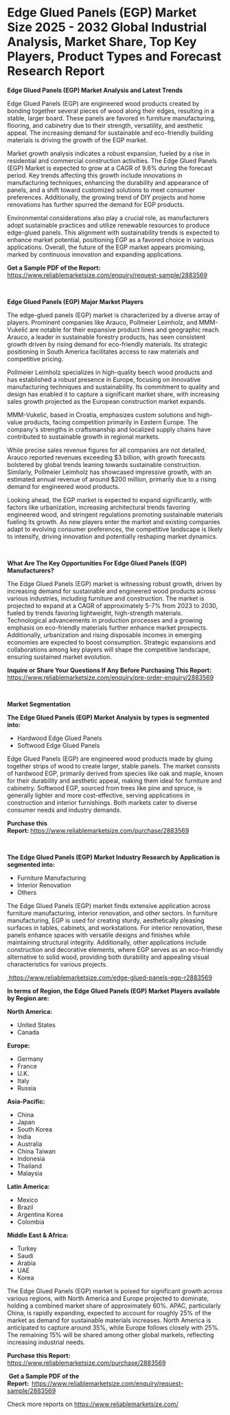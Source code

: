 <p><h1>Edge Glued Panels (EGP) Market Size 2025 - 2032 Global Industrial Analysis, Market Share, Top Key Players, Product Types and Forecast Research Report</h1></p><p><strong>Edge Glued Panels (EGP) Market Analysis and Latest Trends</strong></p>
<p><p>Edge Glued Panels (EGP) are engineered wood products created by bonding together several pieces of wood along their edges, resulting in a stable, larger board. These panels are favored in furniture manufacturing, flooring, and cabinetry due to their strength, versatility, and aesthetic appeal. The increasing demand for sustainable and eco-friendly building materials is driving the growth of the EGP market.</p><p>Market growth analysis indicates a robust expansion, fueled by a rise in residential and commercial construction activities. The Edge Glued Panels (EGP) Market is expected to grow at a CAGR of 9.6% during the forecast period. Key trends affecting this growth include innovations in manufacturing techniques, enhancing the durability and appearance of panels, and a shift toward customized solutions to meet consumer preferences. Additionally, the growing trend of DIY projects and home renovations has further spurred the demand for EGP products.</p><p>Environmental considerations also play a crucial role, as manufacturers adopt sustainable practices and utilize renewable resources to produce edge-glued panels. This alignment with sustainability trends is expected to enhance market potential, positioning EGP as a favored choice in various applications. Overall, the future of the EGP market appears promising, marked by continuous innovation and expanding applications.</p></p>
<p><strong>Get a Sample PDF of the Report:&nbsp;</strong> <a href="https://www.reliablemarketsize.com/enquiry/request-sample/2883569?utm_campaign=3226&utm_medium=2&utm_source=Github&utm_content=ia&utm_term=13032025&utm_id=edge-glued-panels-egp">https://www.reliablemarketsize.com/enquiry/request-sample/2883569</a></p>
<p>&nbsp;</p>
<p><strong>Edge Glued Panels (EGP) Major Market Players</strong></p>
<p><p>The edge-glued panels (EGP) market is characterized by a diverse array of players. Prominent companies like Arauco, Pollmeier Leimholz, and MMM-Vukelić are notable for their expansive product lines and geographic reach. Arauco, a leader in sustainable forestry products, has seen consistent growth driven by rising demand for eco-friendly materials. Its strategic positioning in South America facilitates access to raw materials and competitive pricing.</p><p>Pollmeier Leimholz specializes in high-quality beech wood products and has established a robust presence in Europe, focusing on innovative manufacturing techniques and sustainability. Its commitment to quality and design has enabled it to capture a significant market share, with increasing sales growth projected as the European construction market expands.</p><p>MMM-Vukelić, based in Croatia, emphasizes custom solutions and high-value products, facing competition primarily in Eastern Europe. The company's strengths in craftsmanship and localized supply chains have contributed to sustainable growth in regional markets.</p><p>While precise sales revenue figures for all companies are not detailed, Arauco reported revenues exceeding $3 billion, with growth forecasts bolstered by global trends leaning towards sustainable construction. Similarly, Pollmeier Leimholz has showcased impressive growth, with an estimated annual revenue of around $200 million, primarily due to a rising demand for engineered wood products.</p><p>Looking ahead, the EGP market is expected to expand significantly, with factors like urbanization, increasing architectural trends favoring engineered wood, and stringent regulations promoting sustainable materials fueling its growth. As new players enter the market and existing companies adapt to evolving consumer preferences, the competitive landscape is likely to intensify, driving innovation and potentially reshaping market dynamics.</p></p>
<p>&nbsp;</p>
<p><strong>What Are The Key Opportunities For Edge Glued Panels (EGP) Manufacturers?</strong></p>
<p><p>The Edge Glued Panels (EGP) market is witnessing robust growth, driven by increasing demand for sustainable and engineered wood products across various industries, including furniture and construction. The market is projected to expand at a CAGR of approximately 5-7% from 2023 to 2030, fueled by trends favoring lightweight, high-strength materials. Technological advancements in production processes and a growing emphasis on eco-friendly materials further enhance market prospects. Additionally, urbanization and rising disposable incomes in emerging economies are expected to boost consumption. Strategic expansions and collaborations among key players will shape the competitive landscape, ensuring sustained market evolution.</p></p>
<p><strong>Inquire or Share Your Questions If Any Before Purchasing This Report:</strong> <a href="https://www.reliablemarketsize.com/enquiry/pre-order-enquiry/2883569?utm_campaign=3226&utm_medium=2&utm_source=Github&utm_content=ia&utm_term=13032025&utm_id=edge-glued-panels-egp">https://www.reliablemarketsize.com/enquiry/pre-order-enquiry/2883569</a></p>
<p>&nbsp;</p>
<p><strong>Market Segmentation</strong></p>
<p><strong>The Edge Glued Panels (EGP) Market Analysis by types is segmented into:</strong></p>
<p><ul><li>Hardwood Edge Glued Panels</li><li>Softwood Edge Glued Panels</li></ul></p>
<p><p>Edge Glued Panels (EGP) are engineered wood products made by gluing together strips of wood to create larger, stable panels. The market consists of hardwood EGP, primarily derived from species like oak and maple, known for their durability and aesthetic appeal, making them ideal for furniture and cabinetry. Softwood EGP, sourced from trees like pine and spruce, is generally lighter and more cost-effective, serving applications in construction and interior furnishings. Both markets cater to diverse consumer needs and industry demands.</p></p>
<p><strong>Purchase this Report:&nbsp;</strong><a href="https://www.reliablemarketsize.com/purchase/2883569?utm_campaign=3226&utm_medium=2&utm_source=Github&utm_content=ia&utm_term=13032025&utm_id=edge-glued-panels-egp">https://www.reliablemarketsize.com/purchase/2883569</a></p>
<p>&nbsp;</p>
<p><strong>The Edge Glued Panels (EGP) Market Industry Research by Application is segmented into:</strong></p>
<p><ul><li>Furniture Manufacturing</li><li>Interior Renovation</li><li>Others</li></ul></p>
<p><p>The Edge Glued Panels (EGP) market finds extensive application across furniture manufacturing, interior renovation, and other sectors. In furniture manufacturing, EGP is used for creating sturdy, aesthetically pleasing surfaces in tables, cabinets, and workstations. For interior renovation, these panels enhance spaces with versatile designs and finishes while maintaining structural integrity. Additionally, other applications include construction and decorative elements, where EGP serves as an eco-friendly alternative to solid wood, providing both durability and appealing visual characteristics for various projects.</p></p>
<p><a href="https://www.reliablemarketsize.com/edge-glued-panels-egp-r2883569?utm_campaign=3226&utm_medium=2&utm_source=Github&utm_content=ia&utm_term=13032025&utm_id=edge-glued-panels-egp">&nbsp;https://www.reliablemarketsize.com/edge-glued-panels-egp-r2883569</a></p>
<p><strong>In terms of Region, the Edge Glued Panels (EGP) Market Players available by Region are:</strong></p>
<p>
    <p> <strong> North America: </strong>
        <ul>
            <li>United States</li>
            <li>Canada</li>
        </ul>
        </p> 
    <p> <strong> Europe: </strong>
        <ul>
            <li>Germany</li>
            <li>France</li>
            <li>U.K.</li>
            <li>Italy</li>
            <li>Russia</li>
        </ul>
        </p> 
    <p> <strong> Asia-Pacific: </strong>
        <ul>
            <li>China</li>
            <li>Japan</li>
            <li>South Korea</li>
            <li>India</li>
            <li>Australia</li>
            <li>China Taiwan</li>
            <li>Indonesia</li>
            <li>Thailand</li>
            <li>Malaysia</li>
        </ul>
        </p> 
    <p> <strong> Latin America: </strong>
        <ul>
            <li>Mexico</li>
            <li>Brazil</li>
            <li>Argentina Korea</li>
            <li>Colombia</li>
        </ul>
        </p> 
    <p> <strong> Middle East & Africa: </strong>
        <ul>
            <li>Turkey</li>
            <li>Saudi</li>
            <li>Arabia</li>
            <li>UAE</li>
            <li>Korea</li>
        </ul>
    </p>
    </p>
<p><p>The Edge Glued Panels (EGP) market is poised for significant growth across various regions, with North America and Europe projected to dominate, holding a combined market share of approximately 60%. APAC, particularly China, is rapidly expanding, expected to account for roughly 25% of the market as demand for sustainable materials increases. North America is anticipated to capture around 35%, while Europe follows closely with 25%. The remaining 15% will be shared among other global markets, reflecting increasing industrial needs.</p></p>
<p><strong>Purchase this Report: </strong><a href="https://www.reliablemarketsize.com/purchase/2883569?utm_campaign=3226&utm_medium=2&utm_source=Github&utm_content=ia&utm_term=13032025&utm_id=edge-glued-panels-egp">https://www.reliablemarketsize.com/purchase/2883569</a></p>
<p>&nbsp;<strong>Get a Sample PDF of the Report:&nbsp;&nbsp;</strong><a href="https://www.reliablemarketsize.com/enquiry/request-sample/2883569?utm_campaign=3226&utm_medium=2&utm_source=Github&utm_content=ia&utm_term=13032025&utm_id=edge-glued-panels-egp">https://www.reliablemarketsize.com/enquiry/request-sample/2883569</a></p>
<p><strong></strong></p>
<p>Check more reports on <a href="https://www.reliablemarketsize.com/?utm_campaign=3226&utm_medium=2&utm_source=Github&utm_content=ia&utm_term=13032025&utm_id=edge-glued-panels-egp">https://www.reliablemarketsize.com/</a></p>